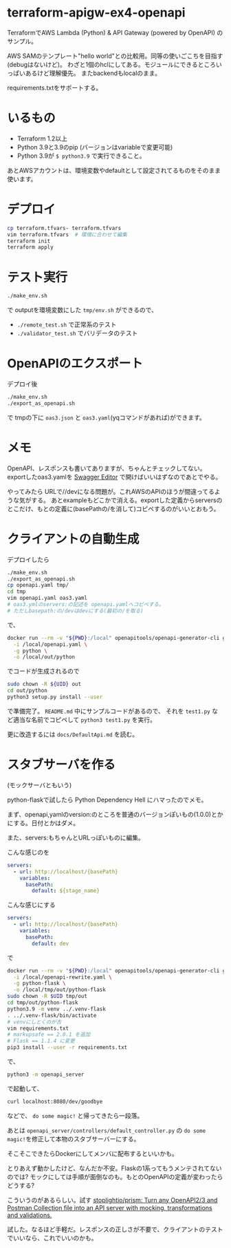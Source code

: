 # terraform-apigw-ex4-openapi

TerraformでAWS Lambda (Python) & API Gateway (powered by OpenAPI) のサンプル。

AWS SAMのテンプレート"hello world"との比較用。同等の使いごこちを目指す(debugはないけど)。
わざと1個のhclにしてある。モジュールにできるところいっぱいあるけど理解優先。
またbackendもlocalのまま。

requirements.txtをサポートする。


# いるもの

- Terraform 1.2以上
- Python 3.9と3.9のpip (バージョンはvariableで変更可能)
- Python 3.9が `$ python3.9` で実行できること。

あとAWSアカウントは、環境変数やdefaultとして設定されてるものをそのまま使います。


# デプロイ

```bash
cp terraform.tfvars- terraform.tfvars
vim terraform.tfvars  # 環境に合わせて編集
terraform init
terraform apply
```

# テスト実行

```bash
./make_env.sh
```
で outputを環境変数にした `tmp/env.sh` ができるので、

- `./remote_test.sh` で正常系のテスト
- `./validator_test.sh` でバリデータのテスト


# OpenAPIのエクスポート

デプロイ後

```bash
./make_env.sh
./export_as_openapi.sh
```

で tmpの下に `oas3.json` と `oas3.yaml`(yqコマンドがあれば)ができます。


# メモ

OpenAPI、レスポンスも書いてありますが、ちゃんとチェックしてない。
exportしたoas3.yamlを
[Swagger Editor](https://editor.swagger.io/)
で開けばいいはずなのであとでやる。

やってみたら URLで//devになる問題が。これAWSのAPIのほうが間違ってるような気がする。
あとexampleもどこかで消える。exportした定義からserversのとこだけ、もとの定義に(basePathの/を消して)コピペするのがいいとおもう。


# クライアントの自動生成

デプロイしたら
```bash
./make_env.sh
./export_as_openapi.sh
cp openapi.yaml tmp/
cd tmp
vim openapi.yaml oas3.yaml
# oas3.ymlのservers:の記述を openapi.yamlへコピペする。
# ただしbasepath:の/devはdevにする(最初の/を取る)
```

で、
```bash
docker run --rm -v "${PWD}:/local" openapitools/openapi-generator-cli generate \
  -i /local/openapi.yaml \
  -g python \
  -o /local/out/python
```

でコードが生成されるので
```bash
sudo chown -R ${UID} out
cd out/python
python3 setup.py install --user
```

で準備完了。
`README.md` 中にサンプルコードがあるので、
それを `test1.py` など適当な名前でコピペして
`python3 test1.py` を実行。

更に改造するには `docs/DefaultApi.md` を読む。


# スタブサーバを作る

(モックサーバともいう)

python-flaskで試したら Python Dependency Hell にハマったのでメモ。

まず、openapi,yamlのversion:のところを普通のバージョンぽいもの(1.0.0)とかにする。日付とかはダメ。

また、servers:もちゃんとURLっぽいものに編集。

こんな感じのを
```yaml
servers:
  - url: http://localhost/{basePath}
    variables:
      basePath:
        default: ${stage_name}
```

こんな感じにする
```yaml
servers:
  - url: http://localhost/{basePath}
    variables:
      basePath:
        default: dev
```

で

```bash
docker run --rm -v "${PWD}:/local" openapitools/openapi-generator-cli generate \
  -i /local/openapi-rewrite.yaml \
  -g python-flask \
  -o /local/tmp/out/python-flask
sudo chown -R $UID tmp/out
cd tmp/out/python-flask
python3.9 -m venv ../.venv-flask
. ../.venv-flask/bin/activate
# venvにしとくのが吉
vim requirements.txt
# markupsafe == 2.0.1 を追加
# Flask == 1.1.4 に変更
pip3 install --user -r requirements.txt
```
で、

```bash
python3 -m openapi_server
```
で起動して、

```bash
curl localhost:8080/dev/goodbye
```
などで、 `do some magic!` と帰ってきたら一段落。

あとは
`openapi_server/controllers/default_controller.py` の `do some magic!`を修正して本物のスタブサーバーにする。

そこそこできたらDockerにしてメンバに配布するといいかも。

とりあえず動かしたけど、なんだか不安。Flaskの1系ってもうメンテされてないのでは?
モックにしては手順が面倒なのも。もとのOpenAPIの定義が変わったらどうする?

こういうのがあるらしい。試す
[stoplightio/prism: Turn any OpenAPI2/3 and Postman Collection file into an API server with mocking, transformations and validations.](https://github.com/stoplightio/prism)

試した。なるほど手軽だ。レスポンスの正しさが不要で、クライアントのテストでいいなら、これでいいのかも。
